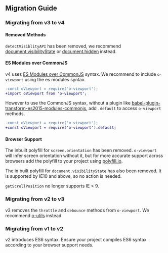 ## Migration Guide

### Migrating from v3 to v4

#### Removed Methods

`detectVisiblityAPI` has been removed, we recommend [document.visibilityState](https://developer.mozilla.org/en-US/docs/Web/API/Document/visibilityState) or [document.hidden](https://developer.mozilla.org/en-US/docs/Web/API/Document/hidden) instead.

#### ES Modules over CommonJS

v4 uses [ES Modules over CommonJS](https://hacks.mozilla.org/2018/03/es-modules-a-cartoon-deep-dive/) syntax. We recommend to include `o-viewport` using the es modules syntax.

```diff
-const oViewport = require('o-viewport');
+import oViewport from 'o-viewport';
```

However to use the CommonJS syntax, without a plugin like [babel-plugin-transform-es2015-modules-commonjs](https://babeljs.io/docs/en/babel-plugin-transform-es2015-modules-commonjs), add `.default` to access `o-viewport` methods.

```diff
-const oViewport = require('o-viewport');
+const oViewport = require('o-viewport').default;
```

#### Browser Support

The inbuilt polyfill for `screen.orientation` has been removed. `o-viewport` will infer screen orientation without it, but for more accurate support across browsers add the polyfill to your project using [polyfill.io](https://polyfill.io/v3/url-builder/).

The in built polyfill for `document.visibilityState` has also been removed. It is supported by IE10 and above, so no action is needed.

`getScrollPosition` no longer supports IE < 9.

### Migrating from v2 to v3

v3 removes the `throttle` and `debounce` methods from `o-viewport`. We recommend [o-utils](https://github.com/Financial-Times/o-utils/) instead.

### Migrating from v1 to v2

v2 introduces ES6 syntax. Ensure your project compiles ES6 syntax according to your browser support needs.
